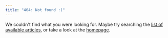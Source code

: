 ```yaml
---
title: "404: Not found :("
---
```

We couldn't find what you were looking for. Maybe try searching the
[list of available articles](/pages.html), or take a look at the
[homepage](/).
